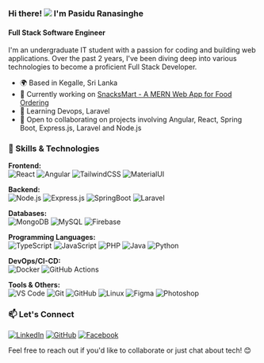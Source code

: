 ### Hi there! ![](https://user-images.githubusercontent.com/18350557/176309783-0785949b-9127-417c-8b55-ab5a4333674e.gif) I'm Pasidu Ranasinghe

#### Full Stack Software Engineer

I'm an undergraduate IT student with a passion for coding and building web applications. Over the past 2 years, I've been diving deep into various technologies to become a proficient Full Stack Developer.

- 🌍 Based in Kegalle, Sri Lanka
- 🚀 Currently working on [SnacksMart - A MERN Web App for Food Ordering](https://github.com/PasiduRanasinghe/SnacksMart)
- 🧠 Learning Devops, Laravel
- 🤝 Open to collaborating on projects involving Angular, React, Spring Boot, Express.js, Laravel and Node.js

### 🔧 Skills & Technologies

**Frontend:**  
![React](https://img.shields.io/badge/-React-61DAFB?logo=react&logoColor=white) ![Angular](https://img.shields.io/badge/-Angular-DD0031?logo=angular&logoColor=white)  ![TailwindCSS](https://img.shields.io/badge/-TailwindCSS-06B6D4?logo=tailwind-css&logoColor=white) ![MaterialUI](https://img.shields.io/badge/-MaterialUI-0081CB?logo=mui&logoColor=white)

**Backend:**  
![Node.js](https://img.shields.io/badge/-Node.js-339933?logo=node.js&logoColor=white) ![Express.js](https://img.shields.io/badge/-Express.js-000000?logo=express&logoColor=white) ![SpringBoot](https://img.shields.io/badge/-SpringBoot-6DB33F?logo=spring&logoColor=white) ![Laravel](https://img.shields.io/badge/-Laravel-FF2D20?logo=laravel&logoColor=white) 

**Databases:**  
![MongoDB](https://img.shields.io/badge/-MongoDB-47A248?logo=mongodb&logoColor=white) ![MySQL](https://img.shields.io/badge/-MySQL-4479A1?logo=mysql&logoColor=white) ![Firebase](https://img.shields.io/badge/-Firebase-FFCA28?logo=firebase&logoColor=black)

**Programming Languages:**  
![TypeScript](https://img.shields.io/badge/-TypeScript-3178C6?logo=typescript&logoColor=white) ![JavaScript](https://img.shields.io/badge/-JavaScript-F7DF1E?logo=javascript&logoColor=black) ![PHP](https://img.shields.io/badge/-PHP-777BB4?logo=php&logoColor=white) ![Java](https://img.shields.io/badge/-Java-007396?logo=java&logoColor=white) ![Python](https://img.shields.io/badge/-Python-3776AB?logo=python&logoColor=white)

**DevOps/CI-CD:**  
![Docker](https://img.shields.io/badge/-Docker-2496ED?logo=docker&logoColor=white) ![GitHub Actions](https://img.shields.io/badge/-GitHub%20Actions-2088FF?logo=github-actions&logoColor=white)  

**Tools & Others:**  
![VS Code](https://img.shields.io/badge/-VS_Code-007ACC?logo=visual-studio-code&logoColor=white) ![Git](https://img.shields.io/badge/-Git-F05032?logo=git&logoColor=white) ![GitHub](https://img.shields.io/badge/-GitHub-181717?logo=github&logoColor=white) ![Linux](https://img.shields.io/badge/-Linux-FCC624?logo=linux&logoColor=black) ![Figma](https://img.shields.io/badge/-Figma-F24E1E?logo=figma&logoColor=white) ![Photoshop](https://img.shields.io/badge/-Photoshop-31A8FF?logo=adobe-photoshop&logoColor=white)

### 📫 Let's Connect

[![LinkedIn](https://img.shields.io/badge/-LinkedIn-0A66C2?logo=linkedin&logoColor=white)](https://www.linkedin.com/in/pasidu-ranasinghe)
[![GitHub](https://img.shields.io/badge/-GitHub-181717?logo=github&logoColor=white)](https://github.com/PasiduRanasinghe)
[![Facebook](https://img.shields.io/badge/-Facebook-1877F2?logo=facebook&logoColor=white)](https://www.facebook.com/pasiduranasinghe0)

Feel free to reach out if you'd like to collaborate or just chat about tech! 😊
